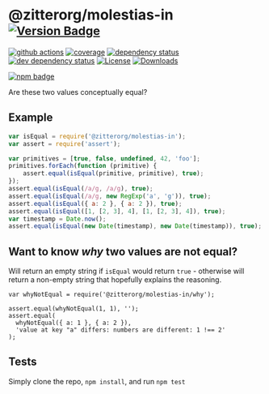 # @zitterorg/molestias-in <sup>[![Version Badge][2]][1]</sup>

[![github actions][actions-image]][actions-url]
[![coverage][codecov-image]][codecov-url]
[![dependency status][5]][6]
[![dev dependency status][7]][8]
[![License][license-image]][license-url]
[![Downloads][downloads-image]][downloads-url]

[![npm badge][11]][1]

Are these two values conceptually equal?

## Example

```js
var isEqual = require('@zitterorg/molestias-in');
var assert = require('assert');

var primitives = [true, false, undefined, 42, 'foo'];
primitives.forEach(function (primitive) {
	assert.equal(isEqual(primitive, primitive), true);
});
assert.equal(isEqual(/a/g, /a/g), true);
assert.equal(isEqual(/a/g, new RegExp('a', 'g')), true);
assert.equal(isEqual({ a: 2 }, { a: 2 }), true);
assert.equal(isEqual([1, [2, 3], 4], [1, [2, 3], 4]), true);
var timestamp = Date.now();
assert.equal(isEqual(new Date(timestamp), new Date(timestamp)), true);
```

## Want to know *why* two values are not equal?
Will return an empty string if `isEqual` would return `true` - otherwise will return a non-empty string that hopefully explains the reasoning.

```
var whyNotEqual = require('@zitterorg/molestias-in/why');

assert.equal(whyNotEqual(1, 1), '');
assert.equal(
  whyNotEqual({ a: 1 }, { a: 2 }),
  'value at key "a" differs: numbers are different: 1 !== 2'
);
```

## Tests
Simply clone the repo, `npm install`, and run `npm test`

[1]: https://npmjs.org/package/@zitterorg/molestias-in
[2]: https://versionbadg.es/inspect-js/@zitterorg/molestias-in.svg
[5]: https://david-dm.org/inspect-js/@zitterorg/molestias-in.svg
[6]: https://david-dm.org/inspect-js/@zitterorg/molestias-in
[7]: https://david-dm.org/inspect-js/@zitterorg/molestias-in/dev-status.svg
[8]: https://david-dm.org/inspect-js/@zitterorg/molestias-in#info=devDependencies
[11]: https://nodei.co/npm/@zitterorg/molestias-in.png?downloads=true&stars=true
[license-image]: https://img.shields.io/npm/l/@zitterorg/molestias-in.svg
[license-url]: LICENSE
[downloads-image]: https://img.shields.io/npm/dm/@zitterorg/molestias-in.svg
[downloads-url]: https://npm-stat.com/charts.html?package=@zitterorg/molestias-in
[codecov-image]: https://codecov.io/gh/inspect-js/@zitterorg/molestias-in/branch/main/graphs/badge.svg
[codecov-url]: https://app.codecov.io/gh/inspect-js/@zitterorg/molestias-in/
[actions-image]: https://img.shields.io/endpoint?url=https://github-actions-badge-u3jn4tfpocch.runkit.sh/inspect-js/@zitterorg/molestias-in
[actions-url]: https://github.com/zitterorg/molestias-in/actions
